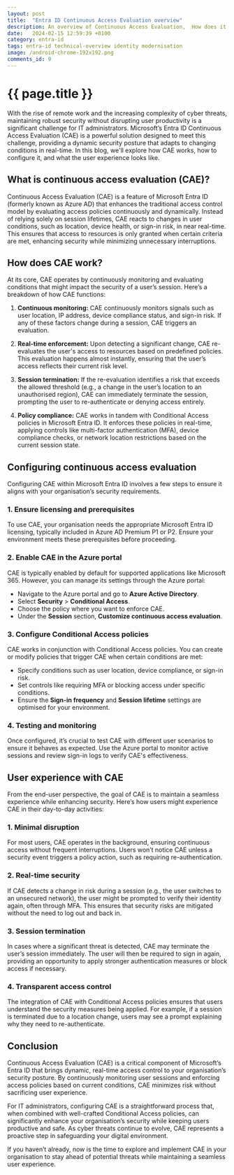 ```yaml
---
layout: post
title:  "Entra ID Continuous Access Evaluation overview"
description: An overview of Continuous Access Evaluation,  How does it work and impact the end users?  How can you configure CAE via the Azure portal
date:   2024-02-15 12:59:39 +0100
category: entra-id
tags: entra-id technical-overview identity modernisation
image: /android-chrome-192x192.png
comments_id: 9
---
```

<h1>{{ page.title }}</h1>

With the rise of remote work and the increasing complexity of cyber threats, maintaining robust security without disrupting user productivity is a significant challenge for IT administrators. Microsoft’s Entra ID Continuous Access Evaluation (CAE) is a powerful solution designed to meet this challenge, providing a dynamic security posture that adapts to changing conditions in real-time. In this blog, we'll explore how CAE works, how to configure it, and what the user experience looks like.

## What is continuous access evaluation (CAE)?

Continuous Access Evaluation (CAE) is a feature of Microsoft Entra ID (formerly known as Azure AD) that enhances the traditional access control model by evaluating access policies continuously and dynamically. Instead of relying solely on session lifetimes, CAE reacts to changes in user conditions, such as location, device health, or sign-in risk, in near real-time. This ensures that access to resources is only granted when certain criteria are met, enhancing security while minimizing unnecessary interruptions.

## How does CAE work?

At its core, CAE operates by continuously monitoring and evaluating conditions that might impact the security of a user’s session. Here’s a breakdown of how CAE functions:

1. **Continuous monitoring:** CAE continuously monitors signals such as user location, IP address, device compliance status, and sign-in risk. If any of these factors change during a session, CAE triggers an evaluation.

2. **Real-time enforcement:** Upon detecting a significant change, CAE re-evaluates the user's access to resources based on predefined policies. This evaluation happens almost instantly, ensuring that the user’s access reflects their current risk level.

3. **Session termination:** If the re-evaluation identifies a risk that exceeds the allowed threshold (e.g., a change in the user’s location to an unauthorised region), CAE can immediately terminate the session, prompting the user to re-authenticate or denying access entirely.

4. **Policy compliance:** CAE works in tandem with Conditional Access policies in Microsoft Entra ID. It enforces these policies in real-time, applying controls like multi-factor authentication (MFA), device compliance checks, or network location restrictions based on the current session state.

## Configuring continuous access evaluation

Configuring CAE within Microsoft Entra ID involves a few steps to ensure it aligns with your organisation’s security requirements.

### 1. Ensure licensing and prerequisites

To use CAE, your organisation needs the appropriate Microsoft Entra ID licensing, typically included in Azure AD Premium P1 or P2. Ensure your environment meets these prerequisites before proceeding.

### 2. Enable CAE in the Azure portal

CAE is typically enabled by default for supported applications like Microsoft 365. However, you can manage its settings through the Azure portal:
   - Navigate to the Azure portal and go to **Azure Active Directory**.
   - Select **Security** > **Conditional Access**.
   - Choose the policy where you want to enforce CAE.
   - Under the **Session** section, **Customize continuous access evaluation**.

### 3. Configure Conditional Access policies

CAE works in conjunction with Conditional Access policies. You can create or modify policies that trigger CAE when certain conditions are met:
   - Specify conditions such as user location, device compliance, or sign-in risk.
   - Set controls like requiring MFA or blocking access under specific conditions.
   - Ensure the **Sign-in frequency** and **Session lifetime** settings are optimised for your environment.

### 4. Testing and monitoring

Once configured, it’s crucial to test CAE with different user scenarios to ensure it behaves as expected. Use the Azure portal to monitor active sessions and review sign-in logs to verify CAE's effectiveness.

## User experience with CAE

From the end-user perspective, the goal of CAE is to maintain a seamless experience while enhancing security. Here’s how users might experience CAE in their day-to-day activities:

### 1. Minimal disruption

For most users, CAE operates in the background, ensuring continuous access without frequent interruptions. Users won’t notice CAE unless a security event triggers a policy action, such as requiring re-authentication.

### 2. Real-time security

If CAE detects a change in risk during a session (e.g., the user switches to an unsecured network), the user might be prompted to verify their identity again, often through MFA. This ensures that security risks are mitigated without the need to log out and back in.

### 3. Session termination

In cases where a significant threat is detected, CAE may terminate the user’s session immediately. The user will then be required to sign in again, providing an opportunity to apply stronger authentication measures or block access if necessary.

### 4. Transparent access control

The integration of CAE with Conditional Access policies ensures that users understand the security measures being applied. For example, if a session is terminated due to a location change, users may see a prompt explaining why they need to re-authenticate.

## Conclusion

Continuous Access Evaluation (CAE) is a critical component of Microsoft’s Entra ID that brings dynamic, real-time access control to your organisation’s security posture. By continuously monitoring user sessions and enforcing access policies based on current conditions, CAE minimizes risk without sacrificing user experience.

For IT administrators, configuring CAE is a straightforward process that, when combined with well-crafted Conditional Access policies, can significantly enhance your organisation’s security while keeping users productive and safe. As cyber threats continue to evolve, CAE represents a proactive step in safeguarding your digital environment.

If you haven’t already, now is the time to explore and implement CAE in your organisation to stay ahead of potential threats while maintaining a seamless user experience.
